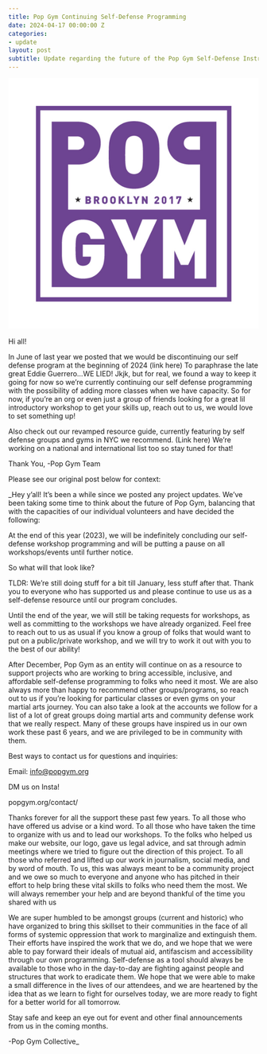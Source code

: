 ```yaml
---
title: Pop Gym Continuing Self-Defense Programming
date: 2024-04-17 00:00:00 Z
categories:
- update
layout: post
subtitle: Update regarding the future of the Pop Gym Self-Defense Instruction Program
---
```


![Pop Gym Logo](/assets/logo.png)

Hi all!

In June of last year we posted that we would be discontinuing our self defense program at the beginning of 2024 (link here) To paraphrase the late great Eddie Guerrero…WE LIED! Jkjk, but for real, we found a way to keep it going for now so we’re currently continuing our self defense programming with the possibility of adding more classes when we have capacity. So for now, if you’re an org or even just a group of friends looking for a great lil introductory workshop to get your skills up, reach out to us, we would love to set something up!

Also check out our revamped resource guide, currently featuring by self defense groups and gyms in NYC we recommend. (Link here) We’re working on a national and international list too so stay tuned for that!

Thank You,
-Pop Gym Team


Please see our original post below for context:


_Hey y’all! It’s been a while since we posted any project updates. We’ve been taking some time to think about the future of Pop Gym, balancing that with the capacities of our individual volunteers and have decided the following:

At the end of this year (2023), we will be indefinitely concluding  our self-defense workshop programming and will be putting a pause on all workshops/events until further notice.

So what will that look like?

TLDR: We’re still doing stuff for a bit till January, less stuff after that. Thank you to everyone who has supported us and please continue to use us as a self-defense resource until our program concludes.


Until the end of the year, we will still be taking requests for workshops, as well as committing to the workshops we have already organized. Feel free to reach out to us as usual if you know a group of folks that would want to put on a public/private workshop, and we will try to work it out with you to the best of our ability!

After December, Pop Gym as an entity will continue on as a resource to support projects who are working to bring accessible, inclusive, and affordable self-defense programming to folks who need it most. We are also always more than happy to recommend other groups/programs, so reach out to us if you’re looking for particular classes or even gyms on your martial arts journey. You can also take a look at the accounts we follow for a list of a lot of great groups doing martial arts and community defense work that we really respect. Many of these groups have inspired us in our own work these past 6 years, and we are privileged to be in community with them.

Best ways to contact us for questions and inquiries:

Email: info@popgym.org

DM us on Insta!

popgym.org/contact/


Thanks forever for all the support these past few years. To all those who have offered us advise or a kind word. To all those who have taken the time to organize with us and to lead our workshops. To the folks who helped us make our website, our logo, gave us legal advice, and sat through admin meetings where we tried to figure out the direction of this project. To all those who referred and lifted up our work in journalism, social media, and by word of mouth. To us, this was always meant to be a community project and we owe so much to everyone and anyone who has pitched in their effort to help bring these vital skills to folks who need them the most. We will always remember your help and are beyond thankful of the time you shared with us

We are super humbled to be amongst groups (current and historic) who have organized to bring this skillset to their communities in the face of all forms of systemic oppression that work to marginalize and extinguish them. Their efforts have inspired the work that we do, and we hope that we were able to pay forward their ideals of mutual aid, antifascism and accessibility through our own programming. Self-defense as a tool should always be available to those who in the day-to-day are fighting against people and structures that work to eradicate them. We hope that we were able to make a small difference in the lives of our attendees, and we are heartened by the idea that as we learn to fight for ourselves today, we are more ready to fight for a better world for all tomorrow. 

Stay safe and keep an eye out for event and other final announcements from us in the coming months.

-Pop Gym Collective_
